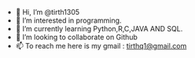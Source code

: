 - 👋 Hi, I’m @tirth1305
- 👀 I’m interested in programming.
- 🌱 I’m currently learning Python,R,C,JAVA AND SQL.
- 💞️ I’m looking to collaborate on Github
- 📫 To reach me here is my gmail : tirthq1@gmail.com

<!---
tirth1305/tirth1305 is a ✨ special ✨ repository because its `README.md` (this file) appears on your GitHub profile.
You can click the Preview link to take a look at your changes.
--->
